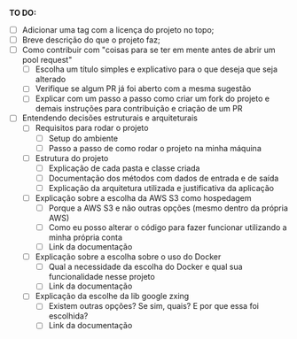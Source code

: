 **TO DO:** 

- [ ] Adicionar uma tag com a licença do projeto no topo;
- [ ] Breve descrição do que o projeto faz;
- [ ] Como contribuir com "coisas para se ter em mente antes de abrir um pool request"
	- [ ] Escolha um título simples e explicativo para o que deseja que seja alterado
	- [ ] Verifique se algum PR já foi aberto com a mesma sugestão
	- [ ] Explicar com um passo a passo como criar um fork do projeto e demais instruções para contribuição e criação de um PR
- [ ] Entendendo decisões estruturais e arquiteturais 
	- [ ] Requisitos para rodar o projeto
		- [ ] Setup do ambiente
		- [ ] Passo a passo de como rodar o projeto na minha máquina
	- [ ] Estrutura do projeto
		- [ ] Explicação de cada pasta e classe criada
		- [ ] Documentação dos métodos com dados de entrada e de saída 
		- [ ] Explicação da arquitetura utilizada e justificativa da aplicação
	- [ ] Explicação sobre a escolha da AWS S3 como hospedagem
		- [ ] Porque a AWS S3 e não outras opções (mesmo dentro da própria AWS)
		- [ ] Como eu posso alterar o código para fazer funcionar utilizando a minha própria conta
		- [ ] Link da documentação
	- [ ] Explicação sobre a escolha sobre o uso do Docker
		- [ ] Qual a necessidade da escolha do Docker e qual sua funcionalidade nesse projeto
		- [ ] Link da documentação
	- [ ] Explicação da escolhe da lib google zxing
		- [ ] Existem outras opções? Se sim, quais? E por que essa foi escolhida?
		- [ ] Link da documentação
